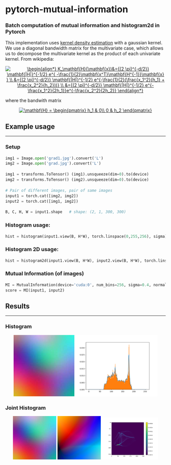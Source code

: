 # pytorch-mutual-information
### Batch computation of mutual information and histogram2d in Pytorch

This implementation uses [kernel density estimation](https://en.wikipedia.org/wiki/Multivariate_kernel_density_estimation) with a gaussian kernel. We use a diagonal bandwidth matrix for the multivariate case, which allows us to decompose the multivariate kernel as the product of each univariate kernel. From wikipedia:

<p align="center">
<a href="https://www.codecogs.com/eqnedit.php?latex=\begin{align*}&space;K_\mathbf{H}(\mathbf{x})&={(2&space;\pi)^{-d/2}}&space;\mathbf{|H|}^{-1/2}&space;e^{&space;-\frac{1}{2}\mathbf{x^T}\mathbf{H^{-1}}\mathbf{x}&space;}&space;\\&space;&={(2&space;\pi)^{-d/2}}&space;\mathbf{|H|}^{-1/2}&space;e^{-\frac{1}{2}(\frac{x_1^2}{h_1}&space;&plus;&space;\frac{x_2^2}{h_2}))}&space;\\&space;&={(2&space;\pi)^{-d/2}}&space;\mathbf{|H|}^{-1/2}&space;e^{-\frac{x_1^2}{2h_1}}e^{-\frac{x_2^2}{2h_2}}&space;\end{align*}" target="_blank"><img src="https://latex.codecogs.com/svg.latex?\begin{align*}&space;K_\mathbf{H}(\mathbf{x})&={(2&space;\pi)^{-d/2}}&space;\mathbf{|H|}^{-1/2}&space;e^{&space;-\frac{1}{2}\mathbf{x^T}\mathbf{H^{-1}}\mathbf{x}&space;}&space;\\&space;&={(2&space;\pi)^{-d/2}}&space;\mathbf{|H|}^{-1/2}&space;e^{-\frac{1}{2}(\frac{x_1^2}{h_1}&space;&plus;&space;\frac{x_2^2}{h_2}))}&space;\\&space;&={(2&space;\pi)^{-d/2}}&space;\mathbf{|H|}^{-1/2}&space;e^{-\frac{x_1^2}{2h_1}}e^{-\frac{x_2^2}{2h_2}}&space;\end{align*}" title="\begin{align*} K_\mathbf{H}(\mathbf{x})&={(2 \pi)^{-d/2}} \mathbf{|H|}^{-1/2} e^{ -\frac{1}{2}\mathbf{x^T}\mathbf{H^{-1}}\mathbf{x} } \\ &={(2 \pi)^{-d/2}} \mathbf{|H|}^{-1/2} e^{-\frac{1}{2}(\frac{x_1^2}{h_1} + \frac{x_2^2}{h_2}))} \\ &={(2 \pi)^{-d/2}} \mathbf{|H|}^{-1/2} e^{-\frac{x_1^2}{2h_1}}e^{-\frac{x_2^2}{2h_2}} \end{align*}" /></a>
</p>

where the bandwith matrix

<p align="center">
<a href="https://www.codecogs.com/eqnedit.php?latex=\mathbf{H}&space;=&space;\begin{pmatrix}&space;h_1&space;&&space;0\\&space;0&space;&&space;h_2&space;\end{pmatrix}" target="_blank" align='center'><img src="https://latex.codecogs.com/svg.latex?\mathbf{H}&space;=&space;\begin{pmatrix}&space;h_1&space;&&space;0\\&space;0&space;&&space;h_2&space;\end{pmatrix}" title="\mathbf{H} = \begin{pmatrix} h_1 & 0\\ 0 & h_2 \end{pmatrix}" /></a>
</p>

## Example usage
---
### Setup
```python
img1 = Image.open('grad1.jpg').convert('L')
img2 = Image.open('grad.jpg').convert('L')

img1 = transforms.ToTensor() (img1).unsqueeze(dim=0).to(device)
img2 = transforms.ToTensor() (img2).unsqueeze(dim=0).to(device)

# Pair of different images, pair of same images
input1 = torch.cat([img2, img2])
input2 = torch.cat([img1, img2])

B, C, H, W = input1.shape   # shape: (2, 1, 300, 300)
```

### Histogram usage:
```python
hist = histogram(input1.view(B, H*W), torch.linspace(0,255,256), sigma)
```

### Histogram 2D usage:
```python
hist = histogram2d(input1.view(B, H*W), input2.view(B, H*W), torch.linspace(0,255,256), sigma)
```

### Mutual Information (of images)

```python
MI = MutualInformation(device='cuda:0', num_bins=256, sigma=0.4, normalize=True)
score = MI(input1, input2)
```

## Results
---
### Histogram 



<p align="middle">
    <img src="grad.jpg" width="38%"/>
    <img src="hist.png" width="51%"/>
</p>

### Joint Histogram
<p align="middle">
    <img src="grad.jpg" width="27%"/>
    <img src="grad1.jpg" width="27%"/>
    <img src="jointhist.png" width="35%"/>
</p>
